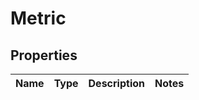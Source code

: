 # Metric

## Properties

|Name | Type | Description | Notes|
|------------ | ------------- | ------------- | -------------|


